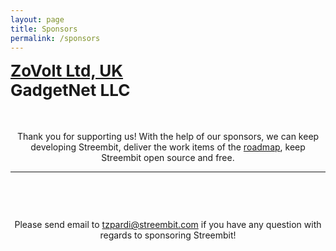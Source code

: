 ```yaml
---
layout: page
title: Sponsors
permalink: /sponsors
---
```



<div class="app-select-screen">
    <div class="flex-btncontainer">
        <div class="flex-btnitem">
            <a href="http://www.zovolt.com" style="font-size:26px;font-weight:bold">ZoVolt Ltd, UK</a>
        </div>
        <div class="flex-btnitem">
            <span style="font-size:26px;font-weight:bold">GadgetNet LLC</span>
        </div>
    </div>
</div>

<div style="text-align:center;margin-top:50px">
    Thank you for supporting us! With the help of our sponsors, we can keep developing Streembit, deliver the work items of the <a href="http://streemio.github.io/roadmap">roadmap</a>, keep Streembit open source and free. 
</div>

----------------

<div style="text-align:center;margin-top:75px">
    Please send email to <a href="mailto:tzpardi@streembit.com">tzpardi@streembit.com</a> if you have any question with regards to sponsoring Streembit!
</div>
